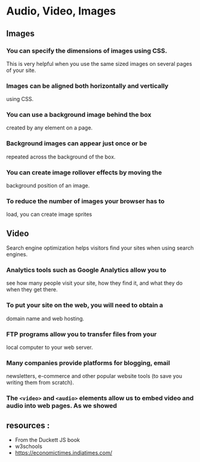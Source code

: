 #  Audio, Video, Images
## Images

### You can specify the dimensions of images using CSS.
This is very helpful when you use the same sized
images on several pages of your site.

### Images can be aligned both horizontally and vertically
using CSS.

### You can use a background image behind the box
created by any element on a page.

### Background images can appear just once or be
repeated across the background of the box.

### You can create image rollover effects by moving the
background position of an image.

### To reduce the number of images your browser has to
load, you can create image sprites


## Video

Search engine optimization helps visitors find your
sites when using search engines.

### Analytics tools such as Google Analytics allow you to
see how many people visit your site, how they find it,
and what they do when they get there.

### To put your site on the web, you will need to obtain a
domain name and web hosting.

### FTP programs allow you to transfer files from your
local computer to your web server.

### Many companies provide platforms for blogging, email
newsletters, e-commerce and other popular website
tools (to save you writing them from scratch).

### The `<video>` and `<audio>` elements allow us to embed video and audio into web pages. As we showed
## resources :

* From the Duckett JS book
* w3schools
* https://economictimes.indiatimes.com/